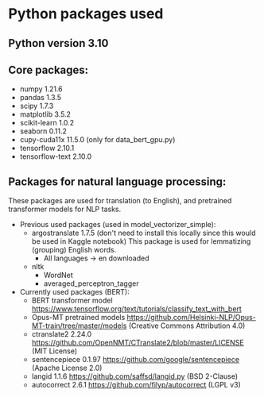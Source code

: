# Python packages used
## Python version 3.10
## Core packages:
* numpy 1.21.6
* pandas 1.3.5
* scipy 1.7.3
* matplotlib 3.5.2
* scikit-learn 1.0.2
* seaborn 0.11.2
* cupy-cuda11x 11.5.0 (only for data_bert_gpu.py)
* tensorflow 2.10.1
* tensorflow-text 2.10.0
## Packages for natural language processing:
These packages are used for translation (to English), and pretrained transformer models for NLP tasks.
* Previous used packages (used in model_vectorizer_simple):
  * argostranslate 1.7.5 (don't need to install this locally since this would be used in Kaggle notebook)
  This package is used for lemmatizing (grouping) English words.
    * All languages -> en downloaded
  * nltk
    * WordNet
    * averaged_perceptron_tagger
* Currently used packages (BERT):
  * BERT transformer model https://www.tensorflow.org/text/tutorials/classify_text_with_bert
  * Opus-MT pretrained models https://github.com/Helsinki-NLP/Opus-MT-train/tree/master/models (Creative Commons Attribution 4.0)
  * ctranslate2 2.24.0 https://github.com/OpenNMT/CTranslate2/blob/master/LICENSE (MIT License)
  * sentencepiece 0.1.97 https://github.com/google/sentencepiece (Apache License 2.0)
  * langid 1.1.6 https://github.com/saffsd/langid.py (BSD 2-Clause)
  * autocorrect 2.6.1 https://github.com/filyp/autocorrect (LGPL v3)